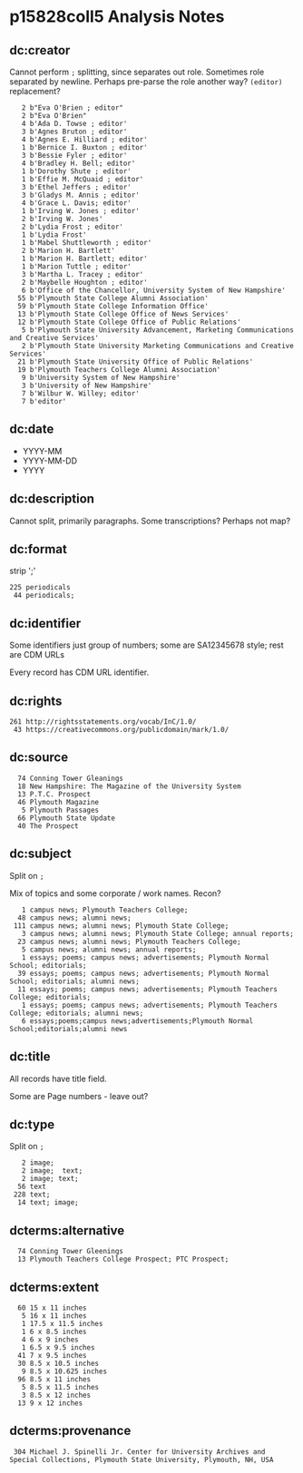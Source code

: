 # p15828coll5 Analysis Notes

## dc:creator

Cannot perform `;` splitting, since separates out role. Sometimes role separated by newline. Perhaps pre-parse the role another way? `(editor)` replacement?

```
   2 b"Eva O'Brien ; editor"
   2 b"Eva O'Brien"
   4 b'Ada D. Towse ; editor'
   3 b'Agnes Bruton ; editor'
   4 b'Agnes E. Hilliard ; editor'
   1 b'Bernice I. Buxton ; editor'
   3 b'Bessie Fyler ; editor'
   4 b'Bradley H. Bell; editor'
   1 b'Dorothy Shute ; editor'
   1 b'Effie M. McQuaid ; editor'
   3 b'Ethel Jeffers ; editor'
   3 b'Gladys M. Annis ; editor'
   4 b'Grace L. Davis; editor'
   1 b'Irving W. Jones ; editor'
   2 b'Irving W. Jones'
   2 b'Lydia Frost ; editor'
   1 b'Lydia Frost'
   1 b'Mabel Shuttleworth ; editor'
   2 b'Marion H. Bartlett'
   1 b'Marion H. Bartlett; editor'
   1 b'Marion Tuttle ; editor'
   3 b'Martha L. Tracey ; editor'
   2 b'Maybelle Houghton ; editor'
   6 b'Office of the Chancellor, University System of New Hampshire'
  55 b'Plymouth State College Alumni Association'
  59 b'Plymouth State College Information Office'
  13 b'Plymouth State College Office of News Services'
  12 b'Plymouth State College Office of Public Relations'
   5 b'Plymouth State University Advancement, Marketing Communications and Creative Services'
   2 b'Plymouth State University Marketing Communications and Creative Services'
  21 b'Plymouth State University Office of Public Relations'
  19 b'Plymouth Teachers College Alumni Association'
   9 b'University System of New Hampshire'
   3 b'University of New Hampshire'
   7 b'Wilbur W. Willey; editor'
   7 b'editor'
```

## dc:date

- YYYY-MM
- YYYY-MM-DD
- YYYY

## dc:description

Cannot split, primarily paragraphs. Some transcriptions? Perhaps not map?

## dc:format

strip ';'

```
225 periodicals
 44 periodicals;
```

## dc:identifier

Some identifiers just group of numbers; some are SA12345678 style; rest are CDM URLs

Every record has CDM URL identifier.

## dc:rights

```
261 http://rightsstatements.org/vocab/InC/1.0/
 43 https://creativecommons.org/publicdomain/mark/1.0/
```

## dc:source

```
  74 Conning Tower Gleanings
  18 New Hampshire: The Magazine of the University System
  13 P.T.C. Prospect
  46 Plymouth Magazine
   5 Plymouth Passages
  66 Plymouth State Update
  40 The Prospect
```

## dc:subject

Split on `;`

Mix of topics and some corporate / work names. Recon?

```
   1 campus news; Plymouth Teachers College;
  48 campus news; alumni news;
 111 campus news; alumni news; Plymouth State College;
   3 campus news; alumni news; Plymouth State College; annual reports;
  23 campus news; alumni news; Plymouth Teachers College;
   5 campus news; alumni news; annual reports;
   1 essays; poems; campus news; advertisements; Plymouth Normal School; editorials;
  39 essays; poems; campus news; advertisements; Plymouth Normal School; editorials; alumni news;
  11 essays; poems; campus news; advertisements; Plymouth Teachers College; editorials;
   1 essays; poems; campus news; advertisements; Plymouth Teachers College; editorials; alumni news;
   6 essays;poems;campus news;advertisements;Plymouth Normal School;editorials;alumni news
```

## dc:title

All records have title field.

Some are Page numbers - leave out?

## dc:type

Split on `;`

```
   2 image;
   2 image;  text;
   2 image; text;
  56 text
 228 text;
  14 text; image;
```

## dcterms:alternative

```
  74 Conning Tower Gleenings
  13 Plymouth Teachers College Prospect; PTC Prospect;
```

## dcterms:extent

```
  60 15 x 11 inches
   5 16 x 11 inches
   1 17.5 x 11.5 inches
   1 6 x 8.5 inches
   4 6 x 9 inches
   1 6.5 x 9.5 inches
  41 7 x 9.5 inches
  30 8.5 x 10.5 inches
   9 8.5 x 10.625 inches
  96 8.5 x 11 inches
   5 8.5 x 11.5 inches
   3 8.5 x 12 inches
  13 9 x 12 inches
```

## dcterms:provenance

```
 304 Michael J. Spinelli Jr. Center for University Archives and Special Collections, Plymouth State University, Plymouth, NH, USA
```
